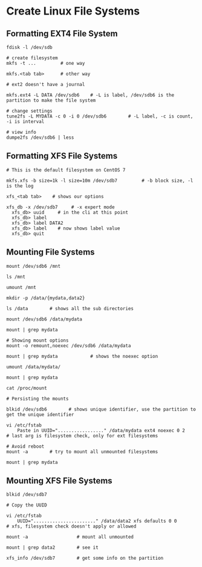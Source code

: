# Create Linux File Systems

## Formatting EXT4 File System

    fdisk -l /dev/sdb

    # create filesystem
    mkfs -t ...         # one way

    mkfs.<tab tab>      # other way

    # ext2 doesn't have a journal

    mkfs.ext4 -L DATA /dev/sdb6    # -L is label, /dev/sdb6 is the partition to make the file system

    # change settings
    tune2fs -L MYDATA -c 0 -i 0 /dev/sdb6        # -L label, -c is count, -i is interval

    # view info
    dumpe2fs /dev/sdb6 | less

## Formatting XFS File Systems

    # This is the default filesystem on CentOS 7

    mkfs.xfs -b size=1k -l size=10m /dev/sdb7         # -b block size, -l is the log

    xfs_<tab tab>    # shows our options

    xfs_db -x /dev/sdb7     # -x expert mode
      xfs_db> uuid     # in the cli at this point
      xfs_db> label
      xfs_db> label DATA2
      xfs_db> label    # now shows label value
      xfs_db> quit

## Mounting File Systems

    mount /dev/sdb6 /mnt

    ls /mnt

    umount /mnt

    mkdir -p /data/{mydata,data2}

    ls /data        # shows all the sub directories

    mount /dev/sdb6 /data/mydata

    mount | grep mydata

    # Showing mount options
    mount -o remount,noexec /dev/sdb6 /data/mydata

    mount | grep mydata            # shows the noexec option

    umount /data/mydata/

    mount | grep mydata

    cat /proc/mount

    # Persisting the mounts

    blkid /dev/sdb6        # shows unique identifier, use the partition to get the unique identifier

    vi /etc/fstab
        Paste in UUID="................." /data/mydata ext4 noexec 0 2            # last arg is filesystem check, only for ext filesystems

    # Avoid reboot
    mount -a        # try to mount all unmounted filesystems

    mount | grep mydata

## Mounting XFS File Systems

    blkid /dev/sdb7

    # Copy the UUID

    vi /etc/fstab
        UUID="......................." /data/data2 xfs defaults 0 0         # xfs, filesystem check doesn't apply or allowed

    mount -a                  # mount all unmounted

    mount | grep data2        # see it

    xfs_info /dev/sdb7        # get some info on the partition

    
    
    

    
